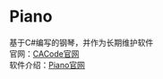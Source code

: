 # Piano
基于C#编写的钢琴，并作为长期维护软件  
官网：[CACode官网](http://www.adminznh.ren "CACode官网")  
软件介绍：[Piano官网](http://www.adminznh.ren/Piano/Piano.html "Piano.html")  
